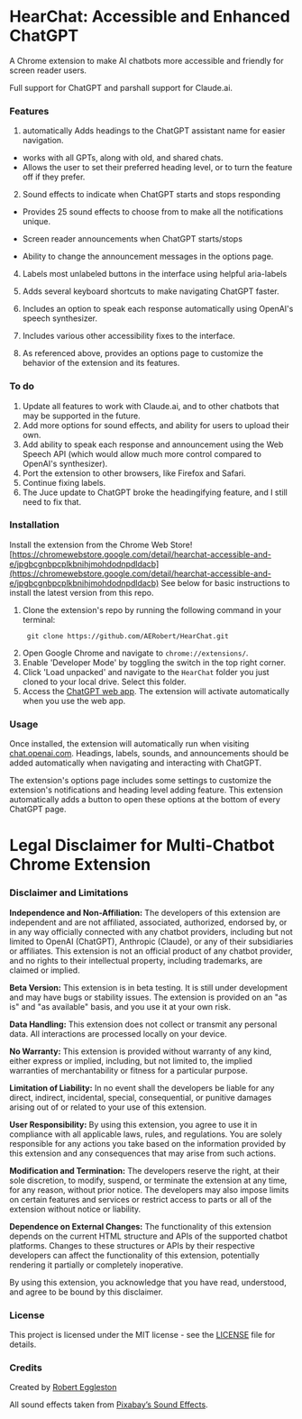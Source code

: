 # HearChat: Accessible and Enhanced ChatGPT

A Chrome extension to make AI chatbots more accessible and friendly for screen reader users.

Full support for ChatGPT and parshall support for Claude.ai.

### Features

1. automatically Adds headings to the ChatGPT assistant name for easier navigation.
- works with all GPTs, along with old, and shared chats.
- Allows the user to set their preferred heading level, or to turn the feature off if they prefer.

2. Sound effects to indicate when ChatGPT starts and stops responding
- Provides 25 sound effects to choose from to make all the notifications unique.

- Screen reader announcements when ChatGPT starts/stops
- Ability to change the announcement messages in the options page.

4. Labels most unlabeled buttons in the interface using helpful aria-labels

5. Adds several keyboard shortcuts to make navigating ChatGPT faster.

6. Includes an option to speak each response automatically using OpenAI's speech synthesizer.

7. Includes various other accessibility fixes to the interface.

8. As referenced above, provides an options page to customize the behavior of the extension and its features.

### To do

1. Update all features to work with Claude.ai, and to other chatbots that may be supported in the future.
2. Add more options for sound effects, and ability for users to upload their own.
3. Add ability to speak each response and announcement using the Web Speech API (which would allow much more control compared to OpenAI's synthesizer).
4. Port the extension to other browsers, like Firefox and Safari.
5. Continue fixing labels.
6. The Juce update to ChatGPT broke the headingifying feature, and I still need to fix that.

### Installation
Install the extension from the Chrome Web Store! [https://chromewebstore.google.com/detail/hearchat-accessible-and-e/jpgbcgnbpcplkbnihjmohdodnpdldacb](https://chromewebstore.google.com/detail/hearchat-accessible-and-e/jpgbcgnbpcplkbnihjmohdodnpdldacb)
See below for basic instructions to install the latest version from this repo.


1. Clone the extension's repo by running the following command in your terminal:
   ```
	git clone https://github.com/AERobert/HearChat.git
   ```
2. Open Google Chrome and navigate to `chrome://extensions/`.
3. Enable 'Developer Mode' by toggling the switch in the top right corner.
4. Click 'Load unpacked' and navigate to the `HearChat` folder you just cloned to your local drive. Select this folder.
5. Access the [ChatGPT web app](https://chat.openai.com/). The extension will activate automatically when you use the web app.

### Usage 

Once installed, the extension will automatically run when visiting [chat.openai.com](https://chat.openai.com/). Headings, labels, sounds, and announcements should be added automatically when navigating and interacting with ChatGPT.

The extension's options page includes some settings to customize the extension's notifications and heading level adding feature. This extension automatically adds a button to open these options at the bottom of every ChatGPT page.

# Legal Disclaimer for Multi-Chatbot Chrome Extension

### Disclaimer and Limitations

**Independence and Non-Affiliation:** The developers of this extension are independent and are not affiliated, associated, authorized, endorsed by, or in any way officially connected with any chatbot providers, including but not limited to OpenAI (ChatGPT), Anthropic (Claude), or any of their subsidiaries or affiliates. This extension is not an official product of any chatbot provider, and no rights to their intellectual property, including trademarks, are claimed or implied.

**Beta Version:** This extension is in beta testing. It is still under development and may have bugs or stability issues. The extension is provided on an "as is" and "as available" basis, and you use it at your own risk.

**Data Handling:** This extension does not collect or transmit any personal data. All interactions are processed locally on your device.

**No Warranty:** This extension is provided without warranty of any kind, either express or implied, including, but not limited to, the implied warranties of merchantability or fitness for a particular purpose.

**Limitation of Liability:** In no event shall the developers be liable for any direct, indirect, incidental, special, consequential, or punitive damages arising out of or related to your use of this extension.

**User Responsibility:** By using this extension, you agree to use it in compliance with all applicable laws, rules, and regulations. You are solely responsible for any actions you take based on the information provided by this extension and any consequences that may arise from such actions.

**Modification and Termination:** The developers reserve the right, at their sole discretion, to modify, suspend, or terminate the extension at any time, for any reason, without prior notice. The developers may also impose limits on certain features and services or restrict access to parts or all of the extension without notice or liability.

**Dependence on External Changes:** The functionality of this extension depends on the current HTML structure and APIs of the supported chatbot platforms. Changes to these structures or APIs by their respective developers can affect the functionality of this extension, potentially rendering it partially or completely inoperative.

By using this extension, you acknowledge that you have read, understood, and agree to be bound by this disclaimer.

### License

This project is licensed under the MIT license - see the [LICENSE](LICENSE) file for details.

### Credits

Created by [Robert Eggleston](https://github.com/AERobert)

All sound effects taken from [Pixabay’s Sound Effects](https://pixabay.com/sound-effects/).